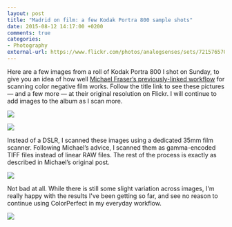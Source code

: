 ```yaml
---
layout: post
title: "Madrid on film: a few Kodak Portra 800 sample shots"
date: 2015-08-12 14:17:00 +0200
comments: true
categories: 
- Photography
external-url: https://www.flickr.com/photos/analogsenses/sets/72157657076912151
---
```


Here are a few images from a roll of Kodak Portra 800 I shot on Sunday, to give you an idea of how well [Michael Fraser’s previously-linked workflow](http://mfphotography.ca/blog/2015/8/11/colour-film-scanning-revisited-part-3) for scanning color negative film works. Follow the title link to see these pictures — and a few more — at their original resolution on Flickr. I will continue to add images to the album as I scan more.

<p class="full-width"><img src="https://farm6.staticflickr.com/5783/20360890139_c613afae04_o.jpg"/></p>

<p class="full-width"><img src="https://farm6.staticflickr.com/5758/20359563180_074eaedef0_o.jpg"/></p>

Instead of a DSLR, I scanned these images using a dedicated 35mm film scanner. Following Michael’s advice, I scanned them as gamma-encoded TIFF files instead of linear RAW files. The rest of the process is exactly as described in Michael’s original post.

<p class="extra-width"><img src="https://farm6.staticflickr.com/5759/20512310112_c314203aae_o.jpg"/></p>

Not bad at all. While there is still some slight variation across images, I'm really happy with the results I've been getting so far, and see no reason to continue using ColorPerfect in my everyday workflow.

<p class="extra-width"><img src="https://farm6.staticflickr.com/5766/20333125958_719f30c050_o.jpg"/></p>